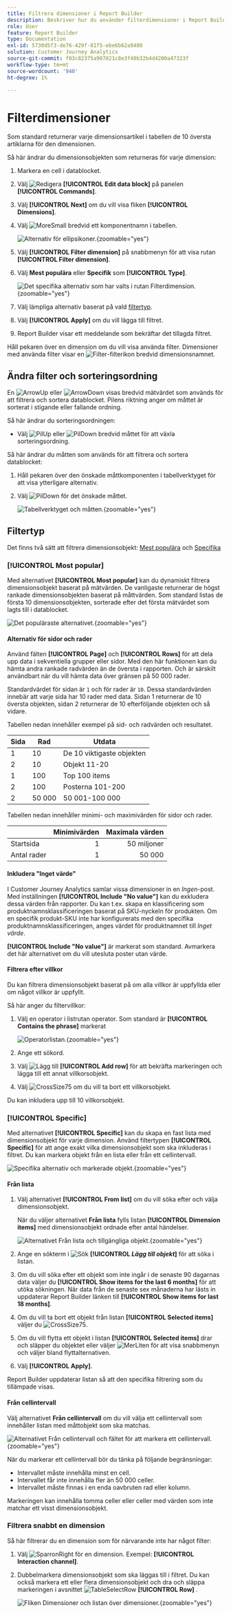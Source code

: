 ```yaml
---
title: Filtrera dimensioner i Report Builder
description: Beskriver hur du använder filterdimensioner i Report Builder för Customer Journey Analytics
role: User
feature: Report Builder
type: Documentation
exl-id: 5730d5f3-de76-429f-81f5-ebe6b62a9480
solution: Customer Journey Analytics
source-git-commit: f03c82375a907821c8e3f40b32b4d4200a47323f
workflow-type: tm+mt
source-wordcount: '940'
ht-degree: 1%

---
```



# Filterdimensioner

Som standard returnerar varje dimensionsartikel i tabellen de 10 översta artiklarna för den dimensionen.

Så här ändrar du dimensionsobjekten som returneras för varje dimension:

1. Markera en cell i datablocket.

1. Välj ![Redigera](/help/assets/icons/Edit.svg) **[!UICONTROL Edit data block]** på panelen **[!UICONTROL Commands]**.

1. Välj **[!UICONTROL Next]** om du vill visa fliken **[!UICONTROL Dimensions]**.

1. Välj ![MoreSmall](/help/assets/icons/MoreSmall.svg) bredvid ett komponentnamn i tabellen.

   ![Alternativ för ellipsikoner.](./assets/image27.png){zoomable="yes"}

1. Välj **[!UICONTROL Filter dimension]** på snabbmenyn för att visa rutan **[!UICONTROL Filter dimension]**.

1. Välj **Mest populära** eller **Specifik** som **[!UICONTROL Type]**.

   ![Det specifika alternativ som har valts i rutan Filterdimension.](./assets/image28.png){zoomable="yes"}

1. Välj lämpliga alternativ baserat på vald [filtertyp](#filter-type).

1. Välj **[!UICONTROL Apply]** om du vill lägga till filtret.

1. Report Builder visar ett meddelande som bekräftar det tillagda filtret.

Håll pekaren över en dimension om du vill visa använda filter. Dimensioner med använda filter visar en ![Filter](/help/assets/icons/Filter.svg)-filterikon bredvid dimensionsnamnet.

## Ändra filter och sorteringsordning

En ![ArrowUp](/help/assets/icons/ArrowUp.svg) eller ![ArrowDown](/help/assets/icons/ArrowDown.svg) visas bredvid mätvärdet som används för att filtrera och sortera datablocket. Pilens riktning anger om måttet är sorterat i stigande eller fallande ordning.

Så här ändrar du sorteringsordningen:

- Välj ![PilUp](/help/assets/icons/ArrowUp.svg) eller ![PilDown](/help/assets/icons/ArrowDown.svg) bredvid måttet för att växla sorteringsordning.

Så här ändrar du måtten som används för att filtrera och sortera datablocket:

1. Håll pekaren över den önskade måttkomponenten i tabellverktyget för att visa ytterligare alternativ.

2. Välj ![PilDown](/help/assets/icons/ArrowDown.svg) för det önskade måttet.

   ![Tabellverktyget och måtten.](./assets/image30.png){zoomable="yes"}



## Filtertyp

Det finns två sätt att filtrera dimensionsobjekt: [Mest populära](#most-popular) och [Specifika](#specific-filtering)

### **[!UICONTROL Most popular]**

Med alternativet **[!UICONTROL Most popular]** kan du dynamiskt filtrera dimensionsobjekt baserat på mätvärden. De vanligaste returnerar de högst rankade dimensionsobjekten baserat på måttvärden. Som standard listas de första 10 dimensionsobjekten, sorterade efter det första mätvärdet som lagts till i datablocket.

![Det populäraste alternativet.](./assets/image29.png){zoomable="yes"}


#### Alternativ för sidor och rader

Använd fälten **[!UICONTROL Page]** och **[!UICONTROL Rows]** för att dela upp data i sekventiella grupper eller sidor. Med den här funktionen kan du hämta andra rankade radvärden än de översta i rapporten. Och är särskilt användbart när du vill hämta data över gränsen på 50 000 rader.

Standardvärdet för sidan är `1` och för rader är `10`. Dessa standardvärden innebär att varje sida har 10 rader med data. Sidan 1 returnerar de 10 översta objekten, sidan 2 returnerar de 10 efterföljande objekten och så vidare.

Tabellen nedan innehåller exempel på sid- och radvärden och resultatet.

| Sida | Rad | Utdata |
|------|--------|----------------------|
| 1 | 10 | De 10 viktigaste objekten |
| 2 | 10 | Objekt 11-20 |
| 1 | 100 | Top 100 items |
| 2 | 100 | Posterna 101-200 |
| 2 | 50 000 | 50 001-100 000 |

Tabellen nedan innehåller minimi- och maximivärden för sidor och rader.

|       | Minimivärden | Maximala värden |
|-------|---------------:|---------------:|
| Startsida | 1 | 50 miljoner |
| Antal rader | 1 | 50 000 |


#### Inkludera &quot;Inget värde&quot;

I Customer Journey Analytics samlar vissa dimensioner in en *Ingen*-post. Med inställningen **[!UICONTROL Include "No value"]** kan du exkludera dessa värden från rapporter. Du kan t.ex. skapa en klassificering som produktnamnsklassificeringen baserat på SKU-nyckeln för produkten. Om en specifik produkt-SKU inte har konfigurerats med den specifika produktnamnsklassificeringen, anges värdet för produktnamnet till *Inget värde*.

**[!UICONTROL Include "No value"]** är markerat som standard. Avmarkera det här alternativet om du vill utesluta poster utan värde.

#### Filtrera efter villkor

Du kan filtrera dimensionsobjekt baserat på om alla villkor är uppfyllda eller om något villkor är uppfyllt.

Så här anger du filtervillkor:

1. Välj en operator i listrutan operator. Som standard är **[!UICONTROL Contains the phrase]** markerat

   ![Operatorlistan.](./assets/image31.png){zoomable="yes"}

1. Ange ett sökord.

1. Välj ![Lägg till](/help/assets/icons/Add.svg) **[!UICONTROL Add row]** för att bekräfta markeringen och lägga till ett annat villkorsobjekt.

1. Välj ![CrossSize75](/help/assets/icons/CrossSize75.svg) om du vill ta bort ett villkorsobjekt.

Du kan inkludera upp till 10 villkorsobjekt.

### **[!UICONTROL  Specific]**

Med alternativet **[!UICONTROL Specific]** kan du skapa en fast lista med dimensionsobjekt för varje dimension. Använd filtertypen **[!UICONTROL Specific]** för att ange exakt vilka dimensionsobjekt som ska inkluderas i filtret. Du kan markera objekt från en lista eller från ett cellintervall.

![Specifika alternativ och markerade objekt.](./assets/image32.png){zoomable="yes"}

#### Från lista

1. Välj alternativet **[!UICONTROL From list]** om du vill söka efter och välja dimensionsobjekt.

   När du väljer alternativet **Från lista** fylls listan **[!UICONTROL Dimension items]** med dimensionsobjekt ordnade efter antal händelser.

   ![Alternativet Från lista och tillgängliga objekt.](./assets/image33.png){zoomable="yes"}

1. Ange en sökterm i ![Sök](/help/assets/icons/Search.svg) **[!UICONTROL _Lägg till objekt_]** för att söka i listan.

1. Om du vill söka efter ett objekt som inte ingår i de senaste 90 dagarnas data väljer du **[!UICONTROL Show items for the last 6 months]** för att utöka sökningen. När data från de senaste sex månaderna har lästs in uppdaterar Report Builder länken till **[!UICONTROL Show items for last 18 months]**.

1. Om du vill ta bort ett objekt från listan **[!UICONTROL Selected items]** väljer du ![CrossSize75](/help/assets/icons/CrossSize75.svg).

1. Om du vill flytta ett objekt i listan **[!UICONTROL Selected items]** drar och släpper du objektet eller väljer ![MerLiten](/help/assets/icons/MoreSmall.svg) för att visa snabbmenyn och väljer bland flyttalternativen.

1. Välj **[!UICONTROL Apply]**.

Report Builder uppdaterar listan så att den specifika filtrering som du tillämpade visas.

#### Från cellintervall

Välj alternativet **Från cellintervall** om du vill välja ett cellintervall som innehåller listan med måttobjekt som ska matchas.

![Alternativet Från cellintervall och fältet för att markera ett cellintervall.](./assets/image37.png){zoomable="yes"}

När du markerar ett cellintervall bör du tänka på följande begränsningar:

- Intervallet måste innehålla minst en cell.
- Intervallet får inte innehålla fler än 50 000 celler.
- Intervallet måste finnas i en enda oavbruten rad eller kolumn.

Markeringen kan innehålla tomma celler eller celler med värden som inte matchar ett visst dimensionsobjekt.


### Filtrera snabbt en dimension

Så här filtrerar du en dimension som för närvarande inte har något filter:

1. Välj ![SparronRight](/help/assets/icons/ChevronRight.svg) för en dimension. Exempel: **[!UICONTROL Interaction channel]**.

1. Dubbelmarkera dimensionsobjekt som ska läggas till i filtret. Du kan också markera ett eller flera dimensionsobjekt och dra och släppa markeringen i avsnittet ![TableSelectRow](/help/assets/icons/TableSelectRow.svg) **[!UICONTROL Row]** .

   ![Fliken Dimensioner och listan över dimensioner.](./assets/quickly-filter.png){zoomable="yes"}

